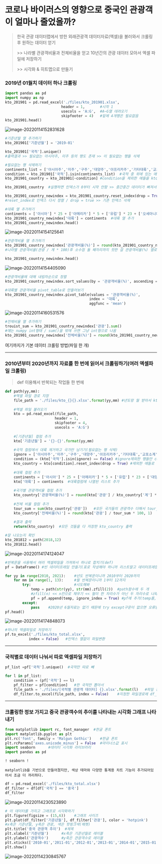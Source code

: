 #  코로나 바이러스의 영향으로 중국인 관광객이 얼마나 줄었을까?

> 한국 관광 데이터랩에서 방한 외래관광객 데이터자료(엑셀)을 불러와서 크롤링 후 원하는 데이터 얻기
>
> \>> 나라별 관광객비율과 전체비율을 얻고 10년간의 관광 데이터 모아서 엑셀 파일에 저장하기
>
> \>> 시각화 & 히트맵으로 만들기



### 2019년 01월치 데이터 하나 크롤링

```python
import pandas as pd
import numpy as np
kto_201901 = pd.read_excel('./files/kto_201901.xlsx',
                          header = 1,		#시작 1
                          usecols = 'A:G',	#A~G열 데려오기
                          skipfooter = 4)	#밑에 4개행은 필요없음
kto_201901.head()
```

![image-20220114152831628](Crawling_CoronaVirus.assets/image-20220114152831628.png)

```python
#기준년월 열 추가하기
kto_201901['기준년월'] = '2019-01'
```

```python
kto_201901['국적'].unique()
#출력결과 >> 필요없는 아시아주, 미주 등의 행도 존재 >> 이 필요없는 행들 삭제

#필요없는 행 삭제하기
continents_list = ['아시아주','미주','구주','대양주','아프리카주','기타대륙','교포소계']
condition = kto_201901['국적'].isin(continents_list)	#국적 중 위에 있는 애들을 condition으로
kto_201901_country = kto_201901[~condition] #condition을 제외한 애들을 kto_201901_country에 저장

kto_201901_country  #실행하면 인덱스가 0부터 시작 안함 >> 중간중간 데이터가 빠져서 >> 다시 만들어

kto_201901_country_newindex = kto_201901_country.reset_index(drop = True)
#reset_index로 인덱스 다시 정렬 / drop = true >> 기존 인덱스 삭제
```

```python
#대륙 열 추가하기
continents = ['아시아'] * 25 + ['아메리카'] * 5 + ['유럽'] * 23 + ['오세아니아'] * 3 + ['아프리카'] * 2 + ['기타대륙'] + ['교포']
kto_201901_country_newindex['대륙'] = continents  #대륙 열 추가
kto_201901_country_newindex.head()
```

![image-20220114154125641](Crawling_CoronaVirus.assets/image-20220114154125641.png)

```python
#관광객비율 열 추가하기
kto_201901_country_newindex['관광객비율(%)'] = round(kto_201901_country_newindex['관광'] / kto_201901_country_newindex['계'] * 100, 2) 
#나라별 관광객비율(관광 / 계 * 100)후 소수점 둘 째자리까지 컷한 걸 관광객비율(%) 열로 추가

kto_201901_country_newindex.head()
```

![image-20220114154405090](Crawling_CoronaVirus.assets/image-20220114154405090.png)

```python
#관광객비율에 대해 내림차순으로 정렬
kto_201901_country_newindex.sort_values(by = '관광객비율(%)', ascending = False,inplace = False)		#inplace >> True로 하면 데이터 저장되는 거

#대륙별 관광객비율 pivot_table로 만들어보기
kto_201901_country_newindex.pivot_table(values = '관광객비율(%)',
                                       index = '대륙',
                                       aggfunc = 'mean')
```

![image-20220114160531576](Crawling_CoronaVirus.assets/image-20220114160531576.png)

```python
#전체비율 열 추가하기
trouist_sum = kto_201901_country_newindex['관광'].sum()
#얘는 numpy int형태 / sum()을 밖에 쓰면 그냥 int형으로 나옴
kto_201901_country_newindex['전체비율(%)'] = round(kto_201901_country_newindex['관광'] / tourist_sum * 100, 1)
```



여기까지가 기본 데이터 크롤링 방법(파일 한 개)

---

### 2010년부터 2020년까지 자료를 한 번에 읽어서 크롤링하기(여러 엑셀파일 크롤링)

> def 이용해서 반복되는 작업들 한 번에



```python
def path(yy,mm):
    #엑셀 파일 경로 지정
    file_path = './files/kto_{}{}.xlsx'.format(yy,mm) #년도랑 월 받아서 kto_yymm인 파일 경로
    
    #엑셀 파일 불러오기
    kto = pd.read_excel(file_path,
                       header = 1,
                       skipfooter = 4,
                       usecols = 'A:G')
    
    #[기준년월] 컬럼 추가
    kto['기준년월'] = '{}-{}'.format(yy,mm)
    
    #국적 컬럼에서 대륙 제거하고 국가만 남기기(필요없는 행 삭제)
    ignore = ['아시아주','미주','구주','대양주','아프리카주','기타대륙','교포소계'] #필요없는 행들
    condition = (kto['국적'].isin(ignore) == False) #ignore제외한 행들만 condition에
    kto_country = kto[condition].reset_index(drop = True) #제외한 애들로 리셋 인덱스해서 새로
    
    #대륙 컬럼 추가
    continents = ['아시아'] * 25 + ['아메리카'] * 5 + ['유럽'] * 23 + ['대양주'] * 3 + ['아프리	카'] * 2 + ['기타대륙'] + ['교포']  #해당 대륙들 숫자 세서 나열
    kto['대륙'] = continents  #대륙컬럼에 나열된 리스트 추가
    
    #국가별 관광객비율 컬럼 추가
    kto_country['관광객비율(%)'] = round(kto['관광'] / kto_country['계'] * 100, 1)
    
    #전체 비율 컬럼 추가
    tour_sum = sum(kto_country['관광'])	#모든 국가들의 관광객수 더해서 tour_sum에
    kto_country['전체비율(%)'] = round(kto['관광'] / tour_sum * 100, 1)
    
    #결과 출력
    return(kto_country)  #모든 것들을 다 저장한 kto_country 출력
```

```python
#잘 나오는지 확인
kto_201812 = path(2018,12)
kto_201812.head()
```

![image-20220114174124047](Crawling_CoronaVirus.assets/image-20220114174124047.png)

```python
#반복문을 사용해서 여러 엑셀파일을 가져와서 하나로 합치기(def)
pf = DataFrame() #빈 데이터프레임 만들기(표로 작성해야 하니까 리스트말고 데이터프레임)

for yy in range(2010, 2021):	#년도 반복문이니까 2010부터 2020까지
    for mm in range(1, 13):		#월 반복문이니까 1부터 12까지
        try:					#시도해봐
            temp = path(str(yy), str(mm).zfill(2))	#path함수에 두 개 
            #zfill(n) << n칸으로 채우기 << 월이 한 자리수가 아닌 두 자리수로 나와야 하기 때문에
            pf = pf.append(temp, ignore_index = True) #pf에 추가(temp를, 인덱스 무시)
        except:
            pass	#2020년 6월자료는 없기 때문에 try except구문이 없으면 오류남
pf.head()
```

![image-20220114174848073](Crawling_CoronaVirus.assets/image-20220114174848073.png)

```python
#하나의 엑셀파일로 저장하기
pf.to_excel('./files/kto_total.xlsx',
           index = False)	#인덱스 열없이 파일변환
```



---

### 국적별로 데이터 나눠서 따로 엑셀파일 저장하기

```python
pf_list =pf['국적'].unique()	#국적만 따로 빼

for l in pf_list:
    condition = (pf['국적'] == l)
    pf_filter = pf[condition]	#한 국적만 뽑아서
    file_path = './files/[국적별 관광객 데이터] {}.xlsx'.format(l)	#파일 경로 지정
    df_filter.to_excel(file_path, index = False)	#지정한 파일경로에 df_filter 
```





---

### 크롤링한 정보 가지고 중국 관광객수의 추이를 나타내는 시각화 그래프 나타내기

```python
from matplotlib import rc, font_manager  #한글 폰트
import matplotlib.pyplot as plt
plt.rc('font', family = 'Malgun Gothic')	#한글 폰트
plt.rcParams['axes.unicode_minus'] = False	#마이너스값 표시
import seaborn		#데이터 시각화 라이브러리
import pandas as pd
```

```
! seaborn !

matplotlib을 기반으로 만들어졌지만, 색상 테마와 다양한 통계용 차트 기능이 추가되어있어서 조금 더 까리하다.
```

```python
df = pd.read_excel('./files/kto_total.xlsx')
df_filter = df[df['국적'] == '중국']
df_filter
```

![image-20220114230523890](Crawling_CoronaVirus.assets/image-20220114230523890.png)

```python
# 이 데이터를 가지고 그래프로 시각화하기
plt.figure(figsize = (15,6))    #그래프 사이즈
plt.plot(df_filter['기준년월'], df_filter['관광'], color = 'hotpink')	
#x축은 기준년월, y축은 관광, 색은 핫핑크색(헤헷)
plt.title('중국 관광객 추이')	#제목
plt.xlabel('기준년월')		#x축은 기준년월로 레이블
plt.ylabel('관광객수')		#y축은 관광객수로 레이블
plt.xticks(['2010-01','2011-01','2012-01','2013-01','2014-01','2015-01','2016-01','2017-01','2018-01','2019-01','2020-01'])	#얘를 하는 이유는 자료를 더 깔끔하게 보기 위해서(안하면 지저분)
plt.show()
```

![image-20220114230845767](Crawling_CoronaVirus.assets/image-20220114230845767.png)